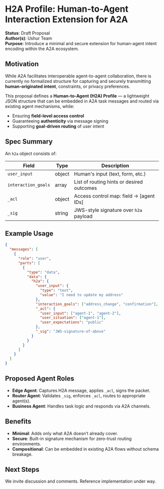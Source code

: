 # H2A Profile: Human-to-Agent Interaction Extension for A2A

**Status**: Draft Proposal  
**Author(s)**: Ushur Team  
**Purpose**: Introduce a minimal and secure extension for human-agent intent encoding within the A2A ecosystem.

## Motivation

While A2A facilitates interoperable agent-to-agent collaboration, there is currently no formalized structure for capturing and securely transmitting **human-originated intent**, constraints, or privacy preferences.

This proposal defines a **Human-to-Agent (H2A) Profile** — a lightweight JSON structure that can be embedded in A2A task messages and routed via existing agent mechanisms, while:

- Ensuring **field-level access control**
- Guaranteeing **authenticity** via message signing
- Supporting **goal-driven routing** of user intent

## Spec Summary

An `h2a` object consists of:

| Field              | Type     | Description |
|-------------------|----------|-------------|
| `user_input`       | object   | Human's input (text, form, etc.) |
| `interaction_goals` | array  | List of routing hints or desired outcomes |
| `_acl`             | object   | Access control map: field → [agent IDs] |
| `_sig`             | string   | JWS-style signature over `h2a` payload |

## Example Usage

```json
{
  "messages": [
    {
      "role": "user",
      "parts": [
        {
          "type": "data",
          "data": {
            "h2a": {
              "user_input": {
                "type": "text",
                "value": "I need to update my address"
              },
              "interaction_goals": ["address_change", "confirmation"],
              "_acl": {
                "user_input": ["agent-1", "agent-2"],
                "user_situation": ["agent-1"],
                "user_expectations": "public"
              },
              "_sig": "JWS-signature-of-above"
            }
          }
        }
      ]
    }
  ]
}
```

## Proposed Agent Roles

- **Edge Agent**: Captures H2A message, applies `_acl`, signs the packet.
- **Router Agent**: Validates `_sig`, enforces `_acl`, routes to appropriate agent(s).
- **Business Agent**: Handles task logic and responds via A2A channels.

## Benefits

- **Minimal**: Adds only what A2A doesn’t already cover.
- **Secure**: Built-in signature mechanism for zero-trust routing environments.
- **Compositional**: Can be embedded in existing A2A flows without schema breakage.

## Next Steps

We invite discussion and comments. Reference implementation under way.
